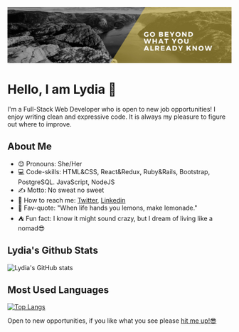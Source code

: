 ![screenshot](./bey.jpeg)


# Hello, I am Lydia 👋

I'm a Full-Stack Web Developer who is open to new job opportunities! I enjoy writing clean and expressive code. It is always my pleasure to figure out where to improve.


## About Me

  - 😊 Pronouns: She/Her
  - 💻 Code-skills: HTML&CSS, React&Redux, Ruby&Rails, Bootstrap, PostgreSQL. JavaScript, NodeJS
  - ✍️ Motto: No sweat no sweet
  - 🤙 How to reach me: [Twitter](https://twitter.com/IngabireLydia3), [Linkedin](https://www.linkedin.com/in/delice-lydia/) 
  - 📢 Fav-quote: "When life hands you lemons, make lemonade."
  - ⛺ Fun fact: I know it might sound crazy, but I dream of living like a nomad😎

## Lydia's Github Stats

![Lydia's GitHub stats](https://github-readme-stats.vercel.app/api?username=DeliceLydia&theme=midnight-purple&show_icons=true)

## Most Used Languages

[![Top Langs](https://github-readme-stats.vercel.app/api/top-langs/?username=DeliceLydia&theme=midnight-purple)](https://github.com/DeliceLydia/github-readme-stats)


Open to new opportunities, if you like what you see please [hit me up!😎]("")


